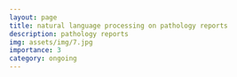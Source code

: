 ```yaml
---
layout: page
title: natural language processing on pathology reports
description: pathology reports
img: assets/img/7.jpg
importance: 3
category: ongoing
---
```

